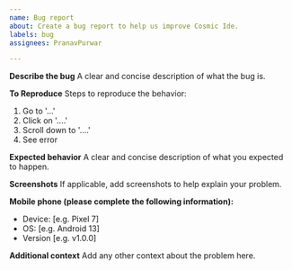 ```yaml
---
name: Bug report
about: Create a bug report to help us improve Cosmic Ide.
labels: bug
assignees: PranavPurwar

---
```


**Describe the bug**
A clear and concise description of what the bug is.

**To Reproduce**
Steps to reproduce the behavior:

1. Go to '...'
2. Click on '....'
3. Scroll down to '....'
4. See error

**Expected behavior**
A clear and concise description of what you expected to happen.

**Screenshots**
If applicable, add screenshots to help explain your problem.

**Mobile phone (please complete the following information):**

- Device: \[e.g. Pixel 7]
- OS: \[e.g. Android 13]
- Version \[e.g. v1.0.0]

**Additional context**
Add any other context about the problem here.
